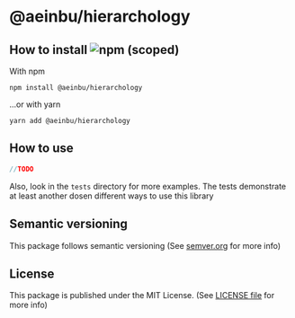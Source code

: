 # @aeinbu/hierarchology


## How to install <img alt="npm (scoped)" src="https://img.shields.io/npm/v/@aeinbu/hierarchology">

With npm
```shell
npm install @aeinbu/hierarchology
```
...or with yarn
```shell
yarn add @aeinbu/hierarchology
```

## How to use
```javascript
//TODO
```

Also, look in the `tests` directory for more examples. The tests demonstrate at least another dosen different ways to use this library

## Semantic versioning
This package follows semantic versioning (See [semver.org](https://semver.org) for more info)

## License
This package is published under the MIT License. (See [LICENSE file](/LICENSE) for more info)